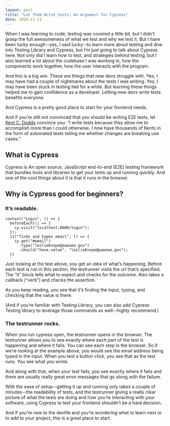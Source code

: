 ```yaml
---
layout: post
title: "Let Them Write Tests: An Argument for Cypress"
date: 2020-11-21
---
```


When I was learning to code, testing was covered a little bit, but I didn’t grasp the full awesomeness of what we test and why we test it. But I have been lucky enough--yes, I said lucky--to learn more about testing and dive into Testing Library and Cypress, but I’m just going to talk about Cypress here. Not only did I learn how to test, and strategies behind testing, but I also learned a lot about the codebase I was working in, how the components work together, how the user interacts with the program.

And this is a big win. These are things that new devs struggle with. Yes, I may have had a couple of nightmares about the tests I was writing. Yes, I may have been stuck in testing hell for a while. But learning these things helped me to gain confidence as a developer. Letting new devs write tests benefits everyone.

And Cypress is a pretty good place to start for your frontend needs.

And if you’re still not convinced that you should be writing E2E tests, let [Kent C. Dodds](https://kentcdodds.com/blog/confidently-shipping-code) convince you: “I write tests because they allow me to accomplish more than I could otherwise. I now have thousands of Kents in the form of automated tests telling me whether changes are breaking use cases.”

## What is Cypress

Cypress is An open source, JavaScript end-to-end (E2E) testing framework that bundles tools and libraries to get your tests up and running quickly. And one of the cool things about it is that it runs in the browser.

## Why is Cypress good for beginners?

### It’s readable.

```
context("Login", () => {
  beforeEach(() => {
    cy.visit("localhost:8080/login");
  });
  it("finds and types email", () => {
    cy.get("#email")
      .type("leslieKnope@pawnee.gov")
      .should("have.value", "leslieKnope@pawnee.gov");
  })
```

Just looking at the test above, you get an idea of what’s happening. Before each test is run in this section, the testrunner visits the url that’s specified. The “it” block tells what to expect and checks for the outcome. Also takes a callback (“verb”) and checks the assertion.

As you keep reading, you see that it’s finding the input, typing, and checking that the value is there.

(And if you’re familiar with Testing Library, you can also add Cypress Testing library to leverage those commands as well--highly recommend.)

### The testrunner rocks.

When you run cypress open, the testrunner opens in the browser. The testrunner allows you to see exactly where each part of the test is happening and where it fails. You can see each step in the browser. So if we’re looking at the example above, you would see the email address being typed in the input. When you test a button click, you see that as the test runs. You see what you wrote.

And along with that, when your test fails, you see exactly where it fails and there are usually really great error messages that go along with the failure.

With the ease of setup--getting it up and running only takes a couple of minutes--the readability of tests, and the testrunner giving a really clear picture of what the tests are doing and how you’re interacting with your software, using Cypress to test your frontend shouldn’t be a hard decision.

And if you’re new to the devlife and you’re wondering what to learn next or to add to your project, this is a great place to start.
